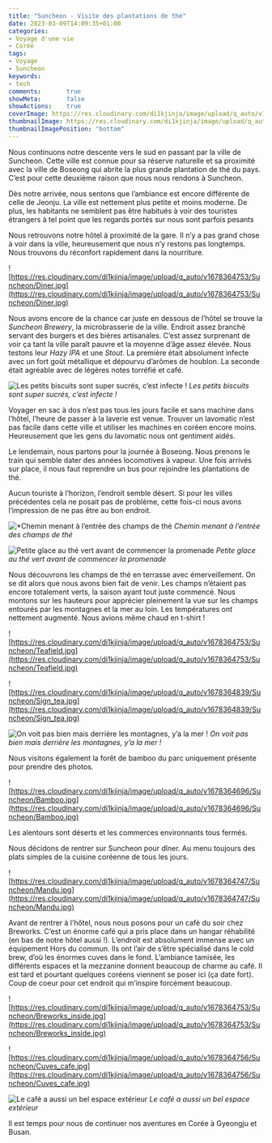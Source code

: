 ```yaml
---
title: "Suncheon - Visite des plantations de thé"
date: 2023-03-09T14:09:35+01:00
categories:
- Voyage d'une vie
- Corée
tags:
- Voyage
- Suncheon
keywords:
- tech
comments:       true
showMeta:       false
showActions:    true
coverImage: https://res.cloudinary.com/di1kjinja/image/upload/q_auto/v1678364753/Suncheon/Teafield.jpg
thumbnailImage: https://res.cloudinary.com/di1kjinja/image/upload/q_auto/v1678364753/Suncheon/Teafield.jpg
thumbnailImagePosition: "bottom"
---
```

Nous continuons notre descente vers le sud en passant par la ville de Suncheon. Cette ville est connue pour sa réserve naturelle et sa proximité avec la ville de Boseong qui abrite la plus grande plantation de thé du pays. C’est pour cette deuxième raison que nous nous rendons à Suncheon. 

Dès notre arrivée, nous sentons que l’ambiance est encore différente de celle de Jeonju. La ville est nettement plus petite et moins moderne. De plus, les habitants ne semblent pas être habitués à voir des touristes étrangers à tel point que les regards portés sur nous sont parfois pesants

Nous retrouvons notre hôtel à proximité de la gare. Il n’y a pas grand chose à voir dans la ville, heureusement que nous n’y restons pas longtemps. Nous trouvons du réconfort rapidement dans la nourriture. 

![https://res.cloudinary.com/di1kjinja/image/upload/q_auto/v1678364753/Suncheon/Diner.jpg](https://res.cloudinary.com/di1kjinja/image/upload/q_auto/v1678364753/Suncheon/Diner.jpg)

Nous avons encore de la chance car juste en dessous de l’hôtel se trouve la *Suncheon Brewery*, la microbrasserie de la ville. Endroit assez branché servant des burgers et des bières artisanales. C’est assez surprenant de voir ça tant la ville paraît pauvre et la moyenne d’âge assez élevée. Nous testons leur *Hazy IPA* et une *Stout*. La première était absolument infecte avec un fort goût métallique et dépourvu d’arômes de houblon. La seconde était agréable avec de légères notes torréfié et café. 

![*Les petits biscuits sont super sucrés, c’est infecte !*](https://res.cloudinary.com/di1kjinja/image/upload/q_auto/v1678364753/Suncheon/Suncheon_brewery.jpg)
*Les petits biscuits sont super sucrés, c’est infecte !*

Voyager en sac à dos n’est pas tous les jours facile et sans machine dans l’hôtel, l’heure de passer à la laverie est venue. Trouver un lavomatic n’est pas facile dans cette ville et utiliser les machines en coréen encore moins. Heureusement que les gens du lavomatic nous ont gentiment aidés. 

Le lendemain, nous partons pour la journée à Boseong. Nous prenons le train qui semble dater des années locomotives à vapeur. Une fois arrivés sur place, il nous faut reprendre un bus pour rejoindre les plantations de thé. 

Aucun touriste à l’horizon, l’endroit semble désert. Si pour les villes précédentes cela ne posait pas de problème, cette fois-ci nous avons l’impression de ne pas être au bon endroit. 

![**Chemin menant à l’entrée des champs de thé*](https://res.cloudinary.com/di1kjinja/image/upload/q_auto/v1678364696/Suncheon/Enter.jpg)
*Chemin menant à l’entrée des champs de thé*

![*Petite glace au thé vert avant de commencer la promenade*](https://res.cloudinary.com/di1kjinja/image/upload/q_auto/v1678364696/Suncheon/Greentea_icecream.jpg)
*Petite glace au thé vert avant de commencer la promenade*

Nous découvrons les champs de thé en terrasse avec émerveillement. On se dit alors que nous avons bien fait de venir. Les champs n’étaient pas encore totalement verts, la saison ayant tout juste commencé. Nous montons sur les hauteurs pour apprécier pleinement la vue sur les champs entourés par les montagnes et la mer au loin. Les températures ont nettement augmenté. Nous avions même chaud en t-shirt ! 

![https://res.cloudinary.com/di1kjinja/image/upload/q_auto/v1678364753/Suncheon/Teafield.jpg](https://res.cloudinary.com/di1kjinja/image/upload/q_auto/v1678364753/Suncheon/Teafield.jpg)

![https://res.cloudinary.com/di1kjinja/image/upload/q_auto/v1678364839/Suncheon/Sign_tea.jpg](https://res.cloudinary.com/di1kjinja/image/upload/q_auto/v1678364839/Suncheon/Sign_tea.jpg)

![****On voit pas bien mais derrière les montagnes, y’a la mer !****](https://res.cloudinary.com/di1kjinja/image/upload/q_auto/v1678364839/Suncheon/Tea_panorama.jpg)
*On voit pas bien mais derrière les montagnes, y’a la mer !*

Nous visitons également la forêt de bamboo du parc uniquement présente pour prendre des photos. 

![https://res.cloudinary.com/di1kjinja/image/upload/q_auto/v1678364696/Suncheon/Bamboo.jpg](https://res.cloudinary.com/di1kjinja/image/upload/q_auto/v1678364696/Suncheon/Bamboo.jpg)

Les alentours sont déserts et les commerces environnants tous fermés. 

Nous décidons de rentrer sur Suncheon pour dîner. Au menu toujours des plats simples de la cuisine coréenne de tous les jours. 

![https://res.cloudinary.com/di1kjinja/image/upload/q_auto/v1678364747/Suncheon/Mandu.jpg](https://res.cloudinary.com/di1kjinja/image/upload/q_auto/v1678364747/Suncheon/Mandu.jpg)

Avant de rentrer à l’hôtel, nous nous posons pour un café du soir chez Breworks. C’est un énorme café qui a pris place dans un hangar réhabilité (en bas de notre hôtel aussi !). L’endroit est absolument immense avec un équipement Hors du commun. Ils ont l’air de s’être spécialisé dans le cold brew, d’où les énormes cuves dans le fond. L’ambiance tamisée, les différents espaces et la mezzanine donnent beaucoup de charme au café. Il est tard et pourtant quelques coréens viennent se poser ici (ça date fort). Coup de coeur pour cet endroit qui m’inspire forcément beaucoup. 

![https://res.cloudinary.com/di1kjinja/image/upload/q_auto/v1678364753/Suncheon/Breworks_inside.jpg](https://res.cloudinary.com/di1kjinja/image/upload/q_auto/v1678364753/Suncheon/Breworks_inside.jpg)

![https://res.cloudinary.com/di1kjinja/image/upload/q_auto/v1678364756/Suncheon/Cuves_cafe.jpg](https://res.cloudinary.com/di1kjinja/image/upload/q_auto/v1678364756/Suncheon/Cuves_cafe.jpg)

![*Le café a aussi un bel espace extérieur*](https://res.cloudinary.com/di1kjinja/image/upload/q_auto/v1678364753/Suncheon/Breworks.jpg)
*Le café a aussi un bel espace extérieur*

Il est temps pour nous de continuer nos aventures en Corée à Gyeongju et Busan.
